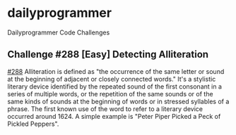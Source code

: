 # dailyprogrammer
Dailyprogrammer Code Challenges

## Challenge #288 [Easy] Detecting Alliteration
[#288](https://www.reddit.com/r/dailyprogrammer/comments/57zcbm/20161017_challenge_288_easy_detecting_alliteration/)
Alliteration is defined as "the occurrence of the same letter or sound at the beginning of adjacent or closely connected words." It's a stylistic literary device identified by the repeated sound of the first consonant in a series of multiple words, or the repetition of the same sounds or of the same kinds of sounds at the beginning of words or in stressed syllables of a phrase. The first known use of the word to refer to a literary device occurred around 1624. A simple example is "Peter Piper Picked a Peck of Pickled Peppers".


